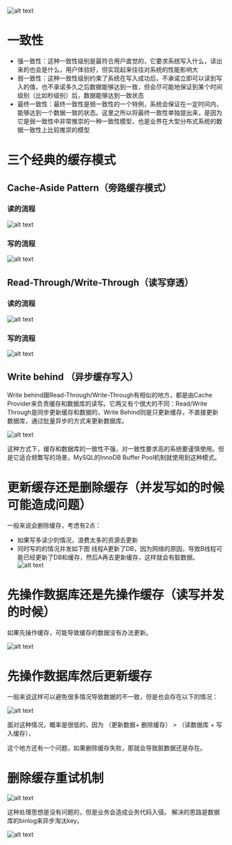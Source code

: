  ![alt text](imgs/02-001.png)

 # 一致性
 - 强一致性：这种一致性级别是最符合用户直觉的，它要求系统写入什么，读出来的也会是什么，用户体验好，但实现起来往往对系统的性能影响大
 - 弱一致性：这种一致性级别约束了系统在写入成功后，不承诺立即可以读到写入的值，也不承诺多久之后数据能够达到一致，但会尽可能地保证到某个时间级别（比如秒级别）后，数据能够达到一致状态
 - 最终一致性：最终一致性是弱一致性的一个特例，系统会保证在一定时间内，能够达到一个数据一致的状态。这里之所以将最终一致性单独提出来，是因为它是弱一致性中非常推崇的一种一致性模型，也是业界在大型分布式系统的数据一致性上比较推崇的模型

 # 三个经典的缓存模式

 ## Cache-Aside Pattern（旁路缓存模式）

### 读的流程
 ![alt text](imgs/02-002.png)

 ### 写的流程

 ![alt text](imgs/02-003.png)


 ## Read-Through/Write-Through（读写穿透）
 
 ### 读的流程

 ![alt text](imgs/02-004.png)

 ### 写的流程

 ![alt text](imgs/02-005.png)


## Write behind （异步缓存写入）

Write behind跟Read-Through/Write-Through有相似的地方，都是由Cache Provider来负责缓存和数据库的读写。它两又有个很大的不同：Read/Write Through是同步更新缓存和数据的，Write Behind则是只更新缓存，不直接更新数据库，通过批量异步的方式来更新数据库。

 ![alt text](imgs/02-006.png)

这种方式下，缓存和数据库的一致性不强，对一致性要求高的系统要谨慎使用。但是它适合频繁写的场景，MySQL的InnoDB Buffer Pool机制就使用到这种模式。

# 更新缓存还是删除缓存（并发写如的时候可能造成问题）

一般来说会删除缓存，考虑有2点：
- 如果写多读少的情况，浪费太多的资源去更新
- 同时写的的情况并发如下图
线程A更新了DB，因为网络的原因，导致B线程可能已经更新了DB和缓存，然后A再去更新缓存，这样就会有脏数据。
 ![alt text](imgs/02-007.png)

 # 先操作数据库还是先操作缓存（读写并发的时候）

如果先操作缓存，可能导致缓存的数据没有办法更新。

 ![alt text](imgs/02-008.png)


# 先操作数据库然后更新缓存

一般来说这样可以避免很多情况导致数据的不一致，但是也会存在以下的情况：


 ![alt text](imgs/02-009.png)

 面对这种情况，概率是很低的，因为 （更新数据+ 删除缓存） > （读数据库 + 写入缓存），

 这个地方还有一个问题，如果删除缓存失败，那就会导致脏数据还是存在。

 #  删除缓存重试机制

 ![alt text](imgs/02-010.png)

这种处理思想是没有问题的，但是业务会造成业务代码入侵。
解决的思路是数据库的binlog来异步淘汰key。

 ![alt text](imgs/02-011.png)